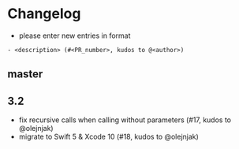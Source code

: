 # Changelog

- please enter new entries in format 

```
- <description> (#<PR_number>, kudos to @<author>)
```

## master

## 3.2

- fix recursive calls when calling without parameters (#17, kudos to @olejnjak)
- migrate to Swift 5 & Xcode 10 (#18, kudos to @olejnjak)
